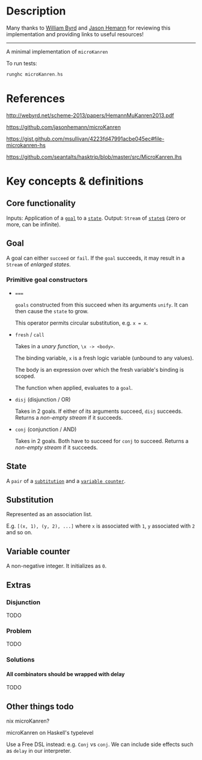 # Description

Many thanks to [William Byrd](https://github.com/webyrd) and [Jason Hemann](https://github.com/jasonhemann) for reviewing this implementation and providing links to useful resources!

---

A minimal implementation of `microKanren`

To run tests:

``` haskell
runghc microKanren.hs
```

# References

http://webyrd.net/scheme-2013/papers/HemannMuKanren2013.pdf

https://github.com/jasonhemann/microKanren

https://gist.github.com/msullivan/4223fd47991acbe045ec#file-microkanren-hs

https://github.com/seantalts/hasktrip/blob/master/src/MicroKanren.lhs

# Key concepts & definitions

## Core functionality

Inputs: Application of a [`goal`](#goal) to a [`state`](#state).
Output: `Stream` of [`state`s](#state) (zero or more, can be infinite).

## Goal
A goal can either `succeed` or `fail`.
If the `goal` succeeds, it may result in a `Stream` of *enlarged states*.

### Primitive goal constructors

- `===` 

  `goals` constructed from this succeed when its arguments `unify`. It can then cause the `state` to grow.
  
  This operator permits circular substitution, e.g. `x = x`.

- `fresh` / `call`
  
  Takes in a *unary function*, `\x -> <body>`.
  
  The binding variable, `x` is a fresh logic variable (unbound to any values).
  
  The body is an expression over which the fresh variable's binding is scoped.
  
  The function when applied, evaluates to a `goal`.
  
- `disj` (disjunction / OR)

  Takes in 2 goals.
  If either of its arguments succeed, `disj` succeeds. Returns a *non-empty stream* if it succeeds.
  
- `conj` (conjunction / AND)

  Takes in 2 goals.
  Both have to succeed for `conj` to succeed. Returns a *non-empty stream* if it succeeds.
  
## State

A `pair` of a [`subtitution`](#substitution) and a [`variable counter`](#variable-counter).

## Substitution

Represented as an association list.

E.g. `[(x, 1), (y, 2), ...]` where `x` is associated with `1`, `y` associated with `2` and so on.

## Variable counter

A non-negative integer. It initializes as `0`.

## Extras

### Disjunction

TODO

### Problem

TODO

### Solutions

#### All combinators should be wrapped with delay

TODO

## Other things todo

nix microKanren?

microKanren on Haskell's typelevel

Use a Free DSL instead: e.g. `Conj` vs `conj`. 
We can include side effects such as `delay` in our interpreter.
